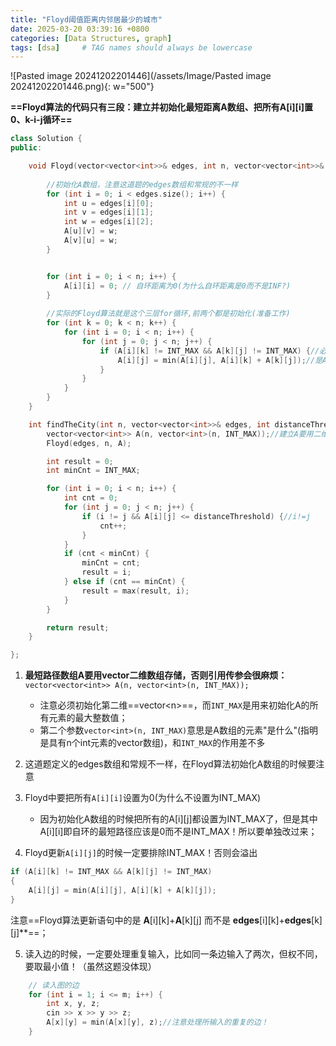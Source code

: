 ```yaml
---
title: "Floyd阈值距离内邻居最少的城市"
date: 2025-03-20 03:39:16 +0800
categories: [Data Structures, graph]
tags: [dsa]     # TAG names should always be lowercase
---
```

![Pasted image 20241202201446](/assets/Image/Pasted image 20241202201446.png){: w="500"}

**==Floyd算法的代码只有三段：建立并初始化最短距离A数组、把所有A\[i]\[i]置0、k-i-j循环==**

```cpp
class Solution {
public:

	void Floyd(vector<vector<int>>& edges, int n, vector<vector<int>>& A) {
        
        //初始化A数组，注意这道题的edges数组和常规的不一样
        for (int i = 0; i < edges.size(); i++) {
            int u = edges[i][0];
            int v = edges[i][1];
            int w = edges[i][2];
            A[u][v] = w;
            A[v][u] = w;
        }


        for (int i = 0; i < n; i++) {
            A[i][i] = 0; // 自环距离为0(为什么自环距离是0而不是INF?)
        }
        
		//实际的Floyd算法就是这个三层for循环,前两个都是初始化(准备工作)
        for (int k = 0; k < n; k++) {
            for (int i = 0; i < n; i++) {
                for (int j = 0; j < n; j++) {
                    if (A[i][k] != INT_MAX && A[k][j] != INT_MAX) {//必须写,否则溢出
                        A[i][j] = min(A[i][j], A[i][k] + A[k][j]);//是A不是edges
                    }
                }
            }
        }
    }

    int findTheCity(int n, vector<vector<int>>& edges, int distanceThreshold) {
        vector<vector<int>> A(n, vector<int>(n, INT_MAX));//建立A要用二维数组
        Floyd(edges, n, A);

        int result = 0;
        int minCnt = INT_MAX;

        for (int i = 0; i < n; i++) {
            int cnt = 0;
            for (int j = 0; j < n; j++) {
                if (i != j && A[i][j] <= distanceThreshold) {//i!=j
                    cnt++;
                }
            }
            if (cnt < minCnt) {
                minCnt = cnt;
                result = i;
            } else if (cnt == minCnt) {
                result = max(result, i);
            }
        }

        return result;
    }

};
```

1. **最短路径数组A要用vector二维数组存储，否则引用传参会很麻烦：**
	`vector<vector<int>> A(n, vector<int>(n, INT_MAX));`
	 - 注意必须初始化第二维==vector\<n>==，而`INT_MAX`是用来初始化A的所有元素的最大整数值；
	 - 第二个参数`vector<int>(n, INT_MAX)`意思是A数组的元素"是什么"(指明是具有n个int元素的vector数组)，和`INT_MAX`的作用差不多

2. 这道题定义的edges数组和常规不一样，在Floyd算法初始化A数组的时候要注意

3. Floyd中要把所有`A[i][i]`设置为0(为什么不设置为INT_MAX)
	- 因为初始化A数组的时候把所有的A\[i]\[j]都设置为INT_MAX了，但是其中A\[i]\[i]即自环的最短路径应该是0而不是INT_MAX！所以要单独改过来；

4. Floyd更新`A[i][j]`的时候一定要排除INT_MAX！否则会溢出
```cpp
if (A[i][k] != INT_MAX && A[k][j] != INT_MAX) 
{
	A[i][j] = min(A[i][j], A[i][k] + A[k][j]);
}
```
注意==Floyd算法更新语句中的是 **A**\[i]\[k]+**A**\[k]\[j] 而不是 **edges**\[i]\[k]+**edges**\[k]\[j]**==；

5. 读入边的时候，一定要处理重复输入，比如同一条边输入了两次，但权不同，要取最小值！（虽然这题没体现）
```cpp
	// 读入图的边
    for (int i = 1; i <= m; i++) {
        int x, y, z;
        cin >> x >> y >> z;
        A[x][y] = min(A[x][y], z);//注意处理所输入的重复的边！
    }
```
